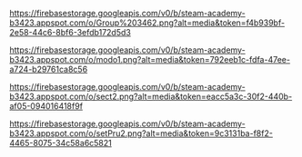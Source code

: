 https://firebasestorage.googleapis.com/v0/b/steam-academy-b3423.appspot.com/o/Group%203462.png?alt=media&token=f4b939bf-2e58-44c6-8bf6-3efdb172d5d3

https://firebasestorage.googleapis.com/v0/b/steam-academy-b3423.appspot.com/o/modo1.png?alt=media&token=792eeb1c-fdfa-47ee-a724-b29761ca8c56

https://firebasestorage.googleapis.com/v0/b/steam-academy-b3423.appspot.com/o/sect2.png?alt=media&token=eacc5a3c-30f2-440b-af05-094016418f9f

https://firebasestorage.googleapis.com/v0/b/steam-academy-b3423.appspot.com/o/setPru2.png?alt=media&token=9c3131ba-f8f2-4465-8075-34c58a6c5821
